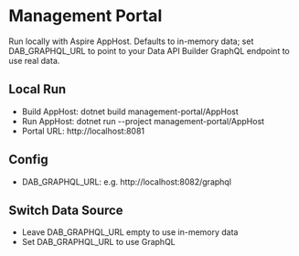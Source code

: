 # Management Portal

Run locally with Aspire AppHost. Defaults to in-memory data;
set DAB_GRAPHQL_URL to point to your Data API Builder GraphQL endpoint to use real data.

## Local Run
- Build AppHost: dotnet build management-portal/AppHost
- Run AppHost: dotnet run --project management-portal/AppHost
- Portal URL: http://localhost:8081

## Config
- DAB_GRAPHQL_URL: e.g. http://localhost:8082/graphql

## Switch Data Source
- Leave DAB_GRAPHQL_URL empty to use in-memory data
- Set DAB_GRAPHQL_URL to use GraphQL

